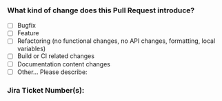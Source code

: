 ### What kind of change does this Pull Request introduce?

<!-- Please check the one that applies to this PR using "x". 
     No spaces inside the brackets. -->
- [ ] Bugfix
- [ ] Feature
- [ ] Refactoring (no functional changes, no API changes, formatting, local variables)
- [ ] Build or CI related changes
- [ ] Documentation content changes
- [ ] Other... Please describe:

### Jira Ticket Number(s): 
<!-- List the Jira ticket numbers included (we discourage working in more than 1 Jira ticket in the same branch). -->
